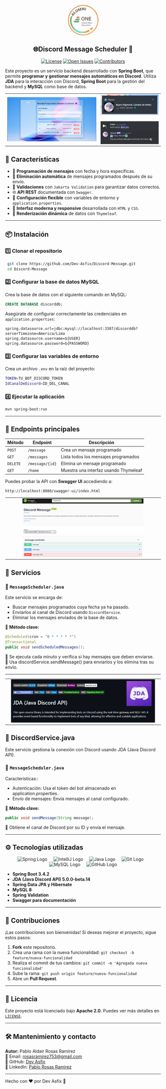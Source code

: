 
<div align="center">
  <img src="images/alumni-one.png" alt="Logo" height="100" style="border-radius: 50%;">
  <h2>
    🌐Discord Message Scheduler 📩
  </h2>

<p align="center">
    <!-- Insignias para Discord-Message con color morado -->
    <a href="https://github.com/Dev-Asfix/Discord-Message?tab=License-1-ov-file"><img src="https://img.shields.io/github/license/Dev-Asfix/Foro-Hub?style=for-the-badge" alt="License"></a>
    <a href="https://github.com/Dev-Asfix/Discord-Message/issues"><img src="https://img.shields.io/github/issues/Dev-Asfix/Discord-Message?style=for-the-badge&color=8A2BE2" alt="Open Issues"></a>
    <a href="https://github.com/Dev-Asfix/Discord-Message/graphs/contributors"><img src="https://img.shields.io/github/contributors/Dev-Asfix/Discord-Message?style=for-the-badge&color=8A2BE2" alt="Contributors"></a>
</p>
</div>

Este proyecto es un servicio backend desarrollado con **Spring Boot**, que permite **programar y gestionar mensajes automáticos en Discord**. Utiliza **JDA** para la interacción con Discord, **Spring Boot** para la gestión del backend y **MySQL** como base de datos.

<!-- Tabla para organizar imágenes -->
<table width="100%">
  <tr>
    <!-- Columna izquierda: Imagen de información -->
    <td align="left" width="60%">
      <img src="images/info.png" alt="Información" width="100%">
    </td>
    <td align="right" width="60%">
      <img src="images/notifica.png" alt="Notificación" width="100%">
      <br><br>
      <img src="images/discord.png" alt="Discord Logo" width="100%">
    </td>
  </tr>
</table>







## 🚀 Características

- 📌 **Programación de mensajes** con fecha y hora específicas.
- 🔄 **Eliminación automática** de mensajes programados después de su envío.
- 📝 **Validaciones** con `Jakarta Validation` para garantizar datos correctos.
- 🌐 **API REST** documentada con `Swagger`.
- 🔧 **Configuración flexible** con variables de entorno y `application.properties`.
- 🎨 **Interfaz moderna y responsive** desarrollada con `HTML` y `CSS`.
- 🔄 **Renderización dinámica** de datos con `Thymeleaf`.
---
<div align="center">

</div>



## 📦 Instalación

### 1️⃣ Clonar el repositorio
```sh
 git clone https://github.com/Dev-Asfix/Discord-Message.git
 cd Discord-Message
```

### 2️⃣ Configurar la base de datos MySQL
Crea la base de datos con el siguiente comando en MySQL:
```sql
CREATE DATABASE discorddb;
```

Asegúrate de configurar correctamente las credenciales en `application.properties`:
```properties
spring.datasource.url=jdbc:mysql://localhost:3307/discorddb?serverTimezone=America/Lima
spring.datasource.username=${USER}
spring.datasource.password=${PASSWORD}
```

### 3️⃣ Configurar las variables de entorno
Crea un archivo `.env` en la raíz del proyecto:
```sh
TOKEN=TU_BOT_DISCORD_TOKEN
IdCanalDeDiscord=ID_DEL_CANAL
```

### 4️⃣ Ejecutar la aplicación
```sh
mvn spring-boot:run
```

---

## 📜 Endpoints principales

| Método | Endpoint | Descripción                           |
|--------|---------|---------------------------------------|
| `POST` | `/message` | Crea un mensaje programado            |
| `GET` | `/messages` | Lista todos los mensajes programados  |
| `DELETE` | `/message/{id}` | Elimina un mensaje programado         |
| `GET`   | `/home`      | Muestra una interfaz usando Thymeleaf |

Puedes probar la API con **Swagger UI** accediendo a:
```
http://localhost:8080/swagger-ui/index.html
```
<table width="100%">
  <tr>
    <td colspan="2" align="center">
      <img src="images/doc.png" alt="Swagger UI" width="80%">
    </td>
  </tr>
</table>


## 🚀 Servicios  

### 📌 `MessageScheduler.java`
Este servicio se encarga de:
- Buscar mensajes programados cuya fecha ya ha pasado.
- Enviarlos al canal de Discord usando `DiscordService`.
- Eliminar los mensajes enviados de la base de datos.

📌 **Método clave:**
```java
@Scheduled(cron = "0 * * * * *")
@Transactional
public void sendScheduledMessages();
```
🔹 Se ejecuta cada minuto y verifica si hay mensajes que deben enviarse.  
🔹 Usa discordService.sendMessage() para enviarlos y los elimina tras su envío.

---

<table width="100%">
  <tr>
    <td colspan="2" align="center">
      <img src="images/jda.png" alt="Swagger UI" width="95%">
    </td>
  </tr>
</table>

## 🤖 DiscordService.java
Este servicio gestiona la conexión con Discord usando JDA (Java Discord API).

### 📌 `MessageScheduler.java`
Características::
- Autenticación: Usa el token del bot almacenado en application.properties.
- Envío de mensajes: Envía mensajes al canal configurado.

📌 **Método clave:**
```java
public void sendMessage(String message);
```
🔹 Obtiene el canal de Discord por su ID y envía el mensaje.

---

## ⚙️ Tecnologías utilizadas   


<div align="center">
  <img src="https://cdn.jsdelivr.net/gh/devicons/devicon/icons/spring/spring-original.svg" height="40" alt="Spring Logo" />
  <img width="12" />
  <img src="https://cdn.jsdelivr.net/gh/devicons/devicon/icons/intellij/intellij-original.svg" height="40" alt="IntelliJ Logo" />
  <img width="12" />
  <img src="https://cdn.jsdelivr.net/gh/devicons/devicon/icons/java/java-original.svg" height="40" alt="Java Logo" />
  <img width="12" />
  <img src="https://cdn.jsdelivr.net/gh/devicons/devicon/icons/git/git-original.svg" height="40" alt="Git Logo" />
  <img width="12" />
  <img src="https://cdn.jsdelivr.net/gh/devicons/devicon/icons/mysql/mysql-original.svg" height="40" alt="MySQL Logo" />
  <img width="12" />

  <img src="https://cdn.jsdelivr.net/gh/devicons/devicon/icons/github/github-original.svg" height="40" alt="GitHub Logo" />
</div>

- **Spring Boot 3.4.2**
- **JDA (Java Discord API) 5.0.0-beta.14**
- **Spring Data JPA y Hibernate**
- **MySQL 8**
- **Spring Validation**
- **Swagger para documentación**

---

## 🤝 Contribuciones
¡Las contribuciones son bienvenidas! Si deseas mejorar el proyecto, sigue estos pasos:
1. **Fork** este repositorio.
2. Crea una rama con la nueva funcionalidad: `git checkout -b feature/nueva-funcionalidad`
3. Realiza el commit de tus cambios: `git commit -m 'Agregada nueva funcionalidad'`
4. Sube la rama: `git push origin feature/nueva-funcionalidad`
5. Abre un **Pull Request**.

---

## 📄 Licencia
Este proyecto está licenciado bajo **Apache 2.0**. Puedes ver más detalles en [`LICENSE`](LICENSE).

---

## 🛠 Mantenimiento y contacto
**Autor:** Pablo Aldair Rosas Ramírez  
📧 Email: [rosasramirez753@gmail.com](mailto:rosasramirez753@gmail.com)  
🔗 GitHub: [Dev Asfix](https://github.com/Dev-Asfix)  
💼 LinkedIn: [Pablo Rosas Ramirez](https://www.linkedin.com/in/pablo-rosas-dev/)

---

Hecho con ❤️ por Dev Asfix 🚀